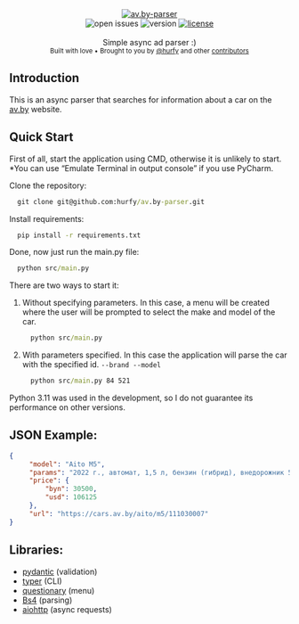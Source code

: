 <div align="center">
    <a href="https://github.com/hurfy/av.by-parser"><img src="https://github.com/user-attachments/assets/1d99334f-d0a6-4000-82d5-4b2ebe1f5935" alt="av.by-parser" /></a>
</div>

<div align="center">
    <img src="https://img.shields.io/github/issues/hurfy/av.by-parser?style=for-the-badge" alt="open issues" />
    <img src="https://img.shields.io/badge/version-1.1.0-blue?style=for-the-badge" alt="version" /></a>
    <a href="LICENSE"><img src="https://img.shields.io/github/license/hurfy/av.by-parser?style=for-the-badge" alt="license" /></a>
</div>

<br />

<div align="center">
  Simple async ad parser :)
</div>

<div align="center">
  <sub>
    Built with love 
    &bull; Brought to you by <a href="https://github.com/hurfy">@hurfy</a>
    and other <a href="https://github.com/hurfy/av.by-parser/graphs/contributors">contributors</a>
  </sub>
</div>

## Introduction
This is an async parser that searches for information about a car on the [av.by](https://cars.av.by) website.

## Quick Start
First of all, start the application using CMD, otherwise it is unlikely to start.<br>*You can use “Emulate Terminal in output console” if you use PyCharm.

Clone the repository:
```cmd
  git clone git@github.com:hurfy/av.by-parser.git
```
Install requirements:
```cmd
  pip install -r requirements.txt
```
Done, now just run the main.py file:
```cmd
  python src/main.py
```

There are two ways to start it:
1. Without specifying parameters. In this case, a menu will be created where the user will be prompted to select the make and model of the car.
    ```cmd
      python src/main.py
    ```
2. With parameters specified. In this case the application will parse the car with the specified id.
   `--brand --model`
    ```cmd
      python src/main.py 84 521
    ```
Python 3.11 was used in the development, so I do not guarantee its performance on other versions.

## JSON Example:
```json
{
     "model": "Aito M5",
     "params": "2022 г., автомат, 1,5 л, бензин (гибрид), внедорожник 5 дв., 4 591 км",
     "price": {
         "byn": 30500,
         "usd": 106125
     },
     "url": "https://cars.av.by/aito/m5/111030007"
}
```

## Libraries:
- [pydantic](https://docs.pydantic.dev/latest/) (validation)
- [typer](https://typer.tiangolo.com/) (CLI)
- [questionary](https://questionary.readthedocs.io/en/stable/) (menu)
- [Bs4](https://www.crummy.com/software/BeautifulSoup/) (parsing)
- [aiohttp](https://docs.aiohttp.org/en/stable/) (async requests)

